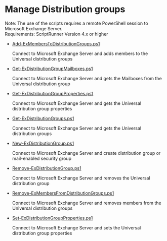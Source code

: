 # Manage Distribution groups

Note: The use of the scripts requires a remote PowerShell session to Microsoft Exchange Server.<br>
Requirements: ScriptRunner Version 4.x or higher

+ [Add-ExMembersToDistributionGroups.ps1](./Add-ExMembersToDistributionGroups.ps1)

	Connect to Microsoft Exchange Server and adds members to the Universal distribution groups

+ [Get-ExDistributionGroupMailboxes.ps1](./Get-ExDistributionGroupMailboxes.ps1)

	Connect to Microsoft Exchange Server and gets the Mailboxes from the Universal distribution group

+ [Get-ExDistributionGroupProperties.ps1](./Get-ExDistributionGroupProperties.ps1)

	Connect to Microsoft Exchange Server and gets the Universal distribution group properties

+ [Get-ExDistributionGroups.ps1](./Get-ExDistributionGroups.ps1)

	Connect to Microsoft Exchange Server and gets the Universal distribution groups

+ [New-ExDistributionGroup.ps1](./New-ExDistributionGroup.ps1)

	Connect to Microsoft Exchange Server and create distribution group or mail-enabled security group

+ [Remove-ExDistributionGroup.ps1](./Remove-ExDistributionGroup.ps1)

	Connect to Microsoft Exchange Server and removes the Universal distribution group

+ [Remove-ExMembersFromDistributionGroups.ps1](./Remove-ExMembersFromDistributionGroups.ps1)

	Connect to Microsoft Exchange Server and removes members from the Universal distribution groups

+ [Set-ExDistributionGroupProperties.ps1](./Set-ExDistributionGroupProperties.ps1)

	Connect to Microsoft Exchange Server and sets the Universal distribution group properties